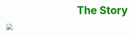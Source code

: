 <h1 align="center" style="color:green;">The Story</h1>
<img align="center" src="https://tryhackme-images.s3.amazonaws.com/user-uploads/63588b5ef586912c7d03c4f0/room-content/fa2b10afd679df9896a1de9ee2a4486b.svg">
